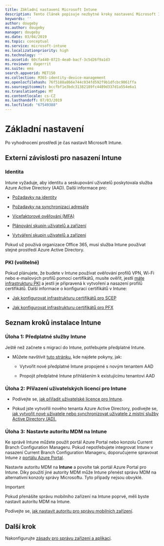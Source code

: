 ```yaml
---
title: Základní nastavení Microsoft Intune
description: Tento článek popisuje nezbytné kroky nastavení Microsoft Intune.
keywords: ''
author: dougeby
ms.author: dougeby
manager: dougeby
ms.date: 03/04/2019
ms.topic: conceptual
ms.service: microsoft-intune
ms.localizationpriority: high
ms.technology: ''
ms.assetid: 60cfa440-0723-4ea0-bacf-3c5d26f9a1d3
ms.reviewer: dagerrit
ms.suite: ems
search.appverid: MET150
ms.collection: M365-identity-device-management
ms.openlocfilehash: 76f5188a866e744c034fd592f9b1dfcbc9061ffa
ms.sourcegitcommit: bccfbf1e3bdc31382189fc4489d337d1a554e6a1
ms.translationtype: MT
ms.contentlocale: cs-CZ
ms.lasthandoff: 07/03/2019
ms.locfileid: "67549388"
---
```

# <a name="basic-setup"></a>Základní nastavení

Po vyhodnocení prostředí je čas nastavit Microsoft Intune.

## <a name="external-dependencies-for-an-intune-deployment"></a>Externí závislosti pro nasazení Intune

### <a name="identity"></a>Identita

Intune vyžaduje, aby identitu a seskupování uživatelů poskytovala služba Azure Active Directory (AAD). Další informace pro:

- [Požadavky na identity](https://docs.microsoft.com/azure/active-directory/active-directory-hybrid-identity-design-considerations-overview#design-considerations-overview)

- [Požadavky na synchronizaci adresáře](https://docs.microsoft.com/azure/active-directory/active-directory-hybrid-identity-design-considerations-directory-sync-requirements)

- [Vícefaktorové ověřování (MFA)](https://docs.microsoft.com/azure/active-directory/authentication/concept-mfa-howitworks)

- [Plánování skupin uživatelů a zařízení](users-add.md)

- [Vytváření skupin uživatelů a zařízení](groups-get-started.md)

Pokud už používá organizace Office 365, musí služba Intune používat stejné prostředí Azure Active Directory.

### <a name="pki-optional"></a>PKI (volitelné)

Pokud plánujete, že budete v Intune používat ověřování profilů VPN, Wi-Fi nebo e-mailových profilů pomocí certifikátů, musíte ověřit, jestli [máte infrastrukturu PKI](certificates-configure.md) a jestli je připravená k vytvoření a nasazení profilů certifikátů. Další informace o konfiguraci certifikátů v Intune:

- [Jak konfigurovat infrastrukturu certifikátů pro SCEP](/intune/certificates-scep-configure)

- [Jak konfigurovat infrastrukturu certifikátů pro PFX](/intune/certficates-pfx-configure)


## <a name="task-list-for-an-intune-setup"></a>Seznam kroků instalace Intune

### <a name="task-1-intune-subscription"></a>Úloha 1: Předplatné služby Intune

Ještě než začnete s migrací do Intune, potřebujete předplatné Intune.

- Můžete navštívit [tuto stránku](https://admin.microsoft.com/Signup/Signup.aspx?OfferId=40BE278A-DFD1-470a-9EF7-9F2596EA7FF9&dl=INTUNE_A&ali=1#0), kde najdete pokyny, jak:

    - Vytvořit nové předplatné Intune propojené s novým tenantem AAD

    - Propojit předplatné Intune přihlášením k existujícímu tenantovi AAD

### <a name="task-2-assign-intune-user-licenses"></a>Úloha 2: Přiřazení uživatelských licencí pro Intune

- Podívejte se, [jak přiřadit uživatelské licence pro Intune](licenses-assign.md).

- Pokud jste vytvořili nového tenanta Azure Active Directory, podívejte se, [jak vytvořit nové uživatele nebo synchronizovat uživatele z místní služby Active Directory (AD).](https://docs.microsoft.com/azure/active-directory/connect/active-directory-aadconnect)

### <a name="task-3-set-your-mdm-authority-to-intune"></a>Úloha 3: Nastavte autoritu MDM na Intune

Ke správě Intune můžete použít portál Azure Portal nebo konzolu Current Branch Configuration Manageru. Pokud nepotřebujete integrovat Intune v nasazení Current Branch Configuration Manageru, doporučujeme spravovat Intune z [portálu Azure Portal](https://portal.azure.com).

Nastavte autoritu MDM na **Intune** a povolte tak portál Azure Portal pro Intune. Díky použití jiné autority MDM může Intune přenést správu MDM na alternativní konzoly správy Microsoftu. Tyto případy nejsou obvyklé.

> [!IMPORTANT]
> Pokud přenášíte správu mobilního zařízení na Intune poprvé, měli byste nastavit autoritu MDM na Intune.

Podívejte se, [jak nastavit autoritu pro správu mobilních zařízení](mdm-authority-set.md).

## <a name="next-step"></a>Další krok

Nakonfigurujte [zásady pro správu zařízení a aplikací](migration-guide-configure-policies.md).
